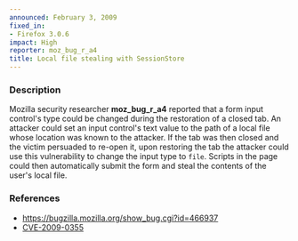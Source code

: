 ```yaml
---
announced: February 3, 2009
fixed_in:
- Firefox 3.0.6
impact: High
reporter: moz_bug_r_a4
title: Local file stealing with SessionStore
---
```


<h3>Description</h3>

<p>Mozilla security researcher <strong>moz_bug_r_a4</strong> reported that
a form input control's type could be changed during the restoration of a
closed tab. An attacker could set an input control's text value to the
path of a local file whose location was known to the attacker. If the tab
was then closed and the victim persuaded to re-open it, upon restoring the
tab the attacker could use this vulnerability to change the input type to
<code>file</code>. Scripts in the page could then automatically submit
the form and steal the contents of the user's local file.</p>

<h3>References</h3>

<ul>
  <li><a href="https://bugzilla.mozilla.org/show_bug.cgi?id=466937">https://bugzilla.mozilla.org/show_bug.cgi?id=466937</a></li>
  <li><a class="ex-ref" href="http://cve.mitre.org/cgi-bin/cvename.cgi?name=CVE-2009-0355">CVE-2009-0355</a></li>
</ul>



